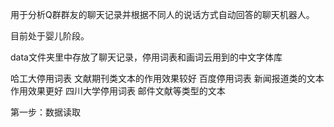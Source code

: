 用于分析Q群群友的聊天记录并根据不同人的说话方式自动回答的聊天机器人。

目前处于婴儿阶段。

data文件夹里中存放了聊天记录，停用词表和画词云用到的中文字体库

哈工大停用词表      文献期刊类文本的作用效果较好 
百度停用词表        新闻报道类的文本作用效果更好
四川大学停用词表     邮件文献等类型的文本

第一步：数据读取

